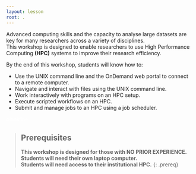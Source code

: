 ```yaml
---
layout: lesson
root: .
---
```


Advanced computing skills and the capacity to analyse large datasets are key for many researchers across a variety of disciplines.  
This workshop is designed to enable researchers to use High Performance Computing **(HPC)** systems to improve their research efficiency. 

By the end of this workshop, students will know how to:

* Use the UNIX command line and the OnDemand web portal to connect to a remote computer.
* Navigate and interact with files using the UNIX command line.
* Work interactively with programs on an HPC setup.
* Execute scripted workflows on an HPC.
* Submit and manage jobs to an HPC using a job scheduler.

<span style="color:white">blankline</span>

> ## Prerequisites
>
> **This workshop is designed for those with NO PRIOR EXPERIENCE.**  
> **Students will need their own laptop computer.**  
> **Students will need access to their institutional HPC.**
{: .prereq}

